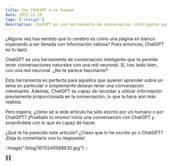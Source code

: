 ```yaml
---
title: Soy ChatGPT o un humano
date: 2022-12-10
tags: ['chatgpt']
description: ChatGPT es una herramienta de conversación inteligente que te permite tener conversaciones naturales con una red neuronal. Sí, has leído bien, con una red neuronal. ¿No te parece fascinante? Esta herramienta es perfecta para aquellos que quieren aprender sobre un tema en particular o simplemente desean tener una conversación interesante. Además, ChatGPT es capaz de recordar y utilizar información previamente proporcionada en la conversación, lo que la hace aún más realista.
---
```


¿Alguna vez has sentido que tu cerebro es como una página en blanco esperando a ser llenada con información valiosa? Pues entonces, ChatGPT es tu lápiz.

ChatGPT es una herramienta de conversación inteligente que te permite tener conversaciones naturales con una red neuronal. Sí, has leído bien, con una red neuronal. ¿No te parece fascinante?

Esta herramienta es perfecta para aquellos que quieren aprender sobre un tema en particular o simplemente desean tener una conversación interesante. Además, ChatGPT es capaz de recordar y utilizar información previamente proporcionada en la conversación, lo que la hace aún más realista.

Pero espera, ¿cómo sé si este artículo ha sido escrito por un humano o por ChatGPT? ¡Pruébalo tú mismo! Inicia una conversación con ChatGPT y sorpréndete con lo que es capaz de hacer.

¿Qué te ha parecido este artículo? ¿Crees que lo he escrito yo o ChatGPT? ¡Deja tu comentario con tu respuesta!

::image{"/blog/1670240588830.jpg"}
::

🦾🤖
